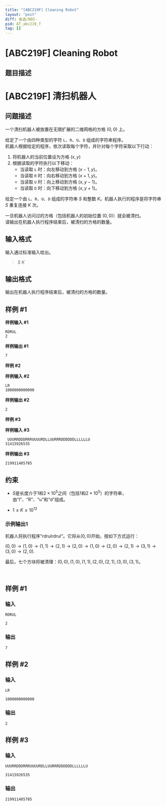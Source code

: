 ```yaml
---
title: "[ABC219F] Cleaning Robot"
layout: "post"
diff: 省选/NOI-
pid: AT_abc219_f
tag: []
---
```


# [ABC219F] Cleaning Robot

## 题目描述

# [ABC219F] 清扫机器人

## **问题描述**

一个清扫机器人被放置在无限扩展的二维网格的方格 $(0, 0)$ 上。

给定了一个由四种类型的字符 `L`、`R`、`U`、`D` 组成的字符串程序。  
机器人根据给定的程序，依次读取每个字符，并针对每个字符采取以下行动：

1. 将机器人的当前位置设为方格 $(x, y)$
2. 根据读取的字符执行以下移动：
   - 当读取 `L` 时：向左移动到方格 $(x-1, y)$。
   - 当读取 `R` 时：向右移动到方格 $(x+1, y)$。
   - 当读取 `U` 时：向上移动到方格 $(x, y-1)$。
   - 当读取 `D` 时：向下移动到方格 $(x, y+1)$。

给定一个由 `L`、`R`、`U`、`D` 组成的字符串 $S$ 和整数 $K$。机器人执行的程序是将字符串 $S$ 重复连接 $K$ 次。

一旦机器人访问过的方格（包括机器人的初始位置 $(0, 0)$）就会被清扫。  
请输出在机器人执行程序结束后，被清扫的方格的数量。

## 输入格式

输入通过标准输入给出。

> $S$ $K$

## 输出格式

输出在机器人执行程序结束后，被清扫的方格的数量。

## **样例 #1**

**样例输入 #1**

```
RDRUL
2
```

**样例输出 #1**

```
7
```

**样例 #2**

**样例输入 #2**

```
LR
1000000000000
```

**样例输出 #2**

```
2
```

**样例 #3**

**样例输入 #3**

```
 UUURRDDDRRRUUUURDLLUURRRDDDDDDLLLLLLU
31415926535
```

**样例输出 #3**

```
219911485785
```

## 约束

- $S$是长度介于$1$和$2 \times 10^5$之间（包括$1$和$2 \times 10^5$）的字符串，由“l”、“R”、“u”和“d”组成。

- $1 \leq K \leq 10^{12}$



### 示例输出1

机器人将执行程序“rdrulrdrul”。它将从$(0, 0)$开始，按如下方式运行：

$(0, 0) \rightarrow (1, 0) \rightarrow (1, 1) \rightarrow (2, 1) \rightarrow (2, 0) \rightarrow (1, 0) \rightarrow (2, 0) \rightarrow (2, 1) \rightarrow (3, 1) \rightarrow (3, 0) \rightarrow (2, 0)$. 

最后，七个方块将被清理：$(0, 0), (1, 0), (1, 1), (2, 0), (2, 1), (3, 0), (3, 1)$。

​

## 样例 #1

### 输入

```
RDRUL
2
```

### 输出

```
7
```

## 样例 #2

### 输入

```
LR
1000000000000
```

### 输出

```
2
```

## 样例 #3

### 输入

```
UUURRDDDRRRUUUURDLLUURRRDDDDDDLLLLLLU
31415926535
```

### 输出

```
219911485785
```


